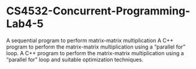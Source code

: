 # CS4532-Concurrent-Programming-Lab4-5


A sequential program to perform matrix-matrix multiplication
A C++ program to perform the matrix-matrix multiplication using a “parallel for” loop.
A C++ program to perform the matrix-matrix multiplication using a “parallel for” loop and suitable optimization techniques.

